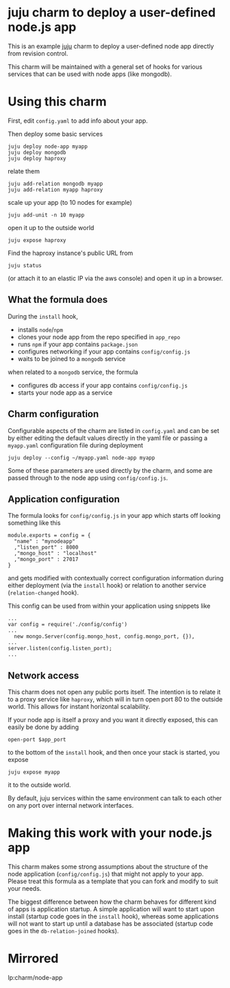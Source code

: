 
# juju charm to deploy a user-defined node.js app

This is an example 
[juju](http://juju.ubuntu.com)
charm to deploy a user-defined node app
directly from revision control.

This charm will be maintained with a general set of hooks
for various services that can be used with node apps
(like mongodb).


# Using this charm

First, edit `config.yaml` to add info about your app.

Then deploy some basic services

    juju deploy node-app myapp
    juju deploy mongodb
    juju deploy haproxy

relate them

    juju add-relation mongodb myapp
    juju add-relation myapp haproxy

scale up your app (to 10 nodes for example)

    juju add-unit -n 10 myapp

open it up to the outside world

    juju expose haproxy

Find the haproxy instance's public URL from 

    juju status

(or attach it to an elastic IP via the aws console)
and open it up in a browser.


## What the formula does

During the `install` hook,

- installs `node`/`npm`
- clones your node app from the repo specified in `app_repo`
- runs `npm` if your app contains `package.json`
- configures networking if your app contains `config/config.js`
- waits to be joined to a `mongodb` service

when related to a `mongodb` service, the formula

- configures db access if your app contains `config/config.js`
- starts your node app as a service


## Charm configuration

Configurable aspects of the charm are listed in `config.yaml`
and can be set by either editing the default values directly
in the yaml file or passing a `myapp.yaml` configuration
file during deployment

    juju deploy --config ~/myapp.yaml node-app myapp

Some of these parameters are used directly by the charm,
and some are passed through to the node app using `config/config.js`.

## Application configuration

The formula looks for `config/config.js` in your app which
starts off looking something like this

    module.exports = config = {
      "name" : "mynodeapp"
      ,"listen_port" : 8000
      ,"mongo_host" : "localhost"
      ,"mongo_port" : 27017
    }


and gets modified with contextually correct configuration information during
either deployment (via the `install` hook) or relation to another service 
(`relation-changed` hook).

This config can be used from within
your application using snippets like

    ...
    var config = require('./config/config')
    ...
      new mongo.Server(config.mongo_host, config.mongo_port, {}),
    ...
    server.listen(config.listen_port);
    ...



## Network access

This charm does not open any public ports itself.
The intention is to relate it to a proxy service like
`haproxy`, which will in turn open port 80 to the outside world.
This allows for instant horizontal scalability.

If your node app is itself a proxy and you want it directly exposed,
this can easily be done by adding 

    open-port $app_port

to the bottom of the `install` hook, and then once your stack
is started, you expose

    juju expose myapp

it to the outside world.

By default, juju services within the same environment
can talk to each other on any port over
internal network interfaces.


# Making this work with your node.js app

This charm makes some strong assumptions
about the structure of the node application 
(`config/config.js`) that might not apply to your app.
Please treat this formula as a template that 
you can fork and modify to suit your needs.

The biggest difference between how the charm
behaves for different kind of apps is application
startup.  A simple application will want to start
upon install (startup code goes in the `install` hook),
whereas some applications will not want
to start up until a database has be associated
(startup code goes in the `db-relation-joined` hooks).


# Mirrored

lp:charm/node-app 
